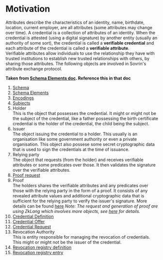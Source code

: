 # Motivation
Attributes describe the characteristics of an identity, name, birthdate, location, current employer, are all attributes (some attributes may change over time). A credential is a collection of attributes of an identity. When the credential is attested (using a digital signature) by another entity (usually an authority of some sort), the credential is called a **verifiable credential** and each attribute of the credential is called a **verifiable attribute**.  
Verifiable attributes allow individuals to use the relationship they have with trusted institutions to establish new trusted relationships with others, by sharing those attributes. The following objects are involved in Sovrin's attribute exchange protocol.

__Taken from [Schema Elements doc](https://docs.google.com/document/d/1VT8myB5XcCJIrIU2xEE3Vgxpfa47aFswh1qDCFCBtIg/edit#). Reference this in that doc__
1. [Schema](schema.md#Schema)
2. [Schema Elements](schema.md#Schema-Elements)
3. [Encodings](schema.md#Encodings)
4. [Subjects](schema.md#Subjects)
5. Holder  
This is the object that possesses the credential. It might or might not be the subject of the credential, like a father possessing the birth certificate credential is the holder of the credential, the child being the subject.
6. Issuer   
The object issuing the credential to a holder. This usually is an organisation like some government authority or even a private organisation. This object also possese some secret cryptographic data that is used to sign the credentials at the time of issuance.
7. Relying party  
The object that requests (from the holder) and receives verifiable attributes or some predicates over those. It then validates the signature over the verifiable attributes.
8. [Proof request](proof-request.md)
9. Proof  
The holders shares the verifiable attributes and any predicates over those with the relying party in the form of a proof. 
It consists of any revealed attribute values and additional cryptographic data that is sufficient for the relying party to verify the issuer's signature.
More details can be found [here](proof.md)
*Note: The request and generation of proof are using ZkLang which involves more objects, see [here](zklang.md) for details.*
10. [Credential Definition](cred-def.md#Credential-Definition) 
11. [Credential Offer](cred-offer.md)
12. [Credential Request](cred-request.md)  
13. Revocation Authority  
This is entity responsible for managing the revocation of credentials. This might or might not be the issuer of the credential.
14. [Revocation registry definition](cred-def.md#Revocation-Registry-Definition) 
15. [Revocation registry entry](cred-def.md#Revocation-Registry-Entry)  
